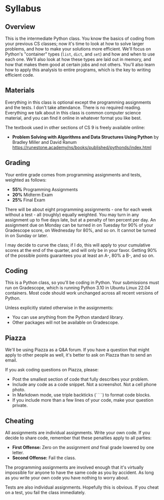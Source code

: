 # Syllabus

## Overview

This is the  intermediate Python class.  You know the basics of coding from your
previous CS classes;  now it's time to look at how to solve larger problems, and
how to make your solutions more efficient.  We'll focus on  Python's "container"
types  (`list`, `dict`, and `set`) and how and when to use each one.  We'll also
look at how these types are laid out in memory,  and how that makes them good at
certain jobs  and not others.  You'll also  learn how to apply  this analysis to
entire programs, which is the key to writing efficient code.


## Materials

Everything in this class is optional except the programming assignments  and the
tests.  I don't  take attendance.  There is no  required reading.  Everything we
talk about in this class  is common computer science material,  and you can find
it online in whatever format you like best.

The textbook used in other sections of CS 9 is freely available online:

- **Problem Solving with Algorithms and Data Structures Using Python** by Bradley Miller and David Ranum\
  <https://runestone.academy/ns/books/published/pythonds/index.html>


## Grading

Your entire grade comes from programming assignments and tests, weighted as follows:

- **55%** Programming Assignments
- **20%** Midterm Exam
- **25%** Final Exam

There will be  about eight programming assignments - one for each week without a
test - all (roughly) equally weighted. You may turn in any assignment up to five
days late, but at a penalty of ten percent per day.  An assignment due on Monday
can be turned in on Tuesday  for 90% of your Gradescope score,  on Wednesday for
80%, and so on.  It cannot be turned in on Sunday or later.

I may  decide to curve the class;  if I do,  this will apply to  your cumulative
scores at the end of the quarter, and will only be in your favor. Getting 90% of
the possible points guarantees you at least an A-, 80% a B-, and so on.


## Coding

This is a Python class, so you'll be coding in Python. Your submissions must run
on Gradescope,  which is running  Python 3.10  in Ubuntu Linux 22.04 containers.
Most code should work unchanged across all recent versions of Python.

Unless explicitly stated otherwise in the assignments:

- You can use anything from the Python standard library.
- Other packages will not be available on Gradescope.


## Piazza

We'll be using Piazza as a Q&A forum. If you have a question that might apply to
other people as well, it's better to ask on Piazza than to send an email.

If you ask coding questions on Piazza, please:

- Post the smallest section of code that fully describes your problem.
- Include any code as a code snippet.  Not a screenshot. Not a cell phone photo.
- In Markdown mode, use triple backticks (`` ``` ``) to format code blocks.
- If you include more than a few lines of your code, make your question private.


## Cheating

All assignments are individual assignments.  Write your own code.  If you decide
to share code, remember that these penalties apply to all parties:

- **First Offense:** Zero on the assignment _and_ final grade lowered by one letter.
- **Second Offense:** Fail the class.

The programming assignments  are involved enough  that it's virtually impossible
for anyone to have the same code as you  by accident.  As long as you write your
own code you have nothing to worry about.

Tests are also individual assignments.  Hopefully this is obvious.  If you cheat
on a test, you fail the class immediately.
